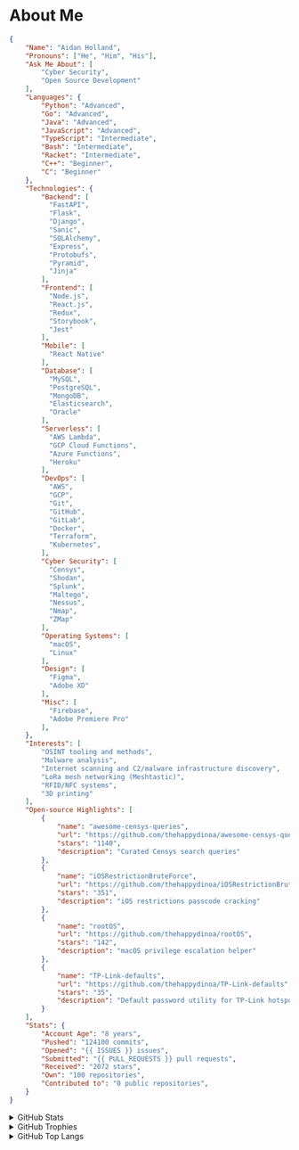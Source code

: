 # About Me

```json
{
    "Name": "Aidan Holland",
    "Pronouns": ["He", "Him", "His"],
    "Ask Me About": [
        "Cyber Security",
        "Open Source Development"
    ],
    "Languages": {
        "Python": "Advanced",
        "Go": "Advanced",
        "Java": "Advanced",
        "JavaScript": "Advanced",
        "TypeScript": "Intermediate",
        "Bash": "Intermediate",
        "Racket": "Intermediate",
        "C++": "Beginner",
        "C": "Beginner"
    },
    "Technologies": {
        "Backend": [
          "FastAPI",
          "Flask", 
          "Django",
          "Sanic",
          "SQLAlchemy",
          "Express",
          "Protobufs",
          "Pyramid",
          "Jinja"
        ],
        "Frontend": [
          "Node.js",
          "React.js",
          "Redux",
          "Storybook",
          "Jest"
        ],
        "Mobile": [
          "React Native"
        ],
        "Database": [
          "MySQL",
          "PostgreSQL",
          "MongoDB",
          "Elasticsearch",
          "Oracle"
        ],
        "Serverless": [
          "AWS Lambda",
          "GCP Cloud Functions",
          "Azure Functions",
          "Heroku"
        ],
        "DevOps": [
          "AWS",
          "GCP",
          "Git",
          "GitHub",
          "GitLab",
          "Docker",
          "Terraform",
          "Kubernetes",
        ],
        "Cyber Security": [
          "Censys",
          "Shodan",
          "Splunk",
          "Maltego",
          "Nessus",
          "Nmap",
          "ZMap"
        ],
        "Operating Systems": [
          "macOS",
          "Linux"
        ],
        "Design": [
          "Figma",
          "Adobe XD"
        ],
        "Misc": [
          "Firebase",
          "Adobe Premiere Pro"
        ],
    },
    "Interests": [
        "OSINT tooling and methods",
        "Malware analysis",
        "Internet scanning and C2/malware infrastructure discovery",
        "LoRa mesh networking (Meshtastic)",
        "RFID/NFC systems",
        "3D printing"
    ],
    "Open-source Highlights": [
        {
            "name": "awesome-censys-queries",
            "url": "https://github.com/thehappydinoa/awesome-censys-queries",
            "stars": "1140",
            "description": "Curated Censys search queries"
        },
        {
            "name": "iOSRestrictionBruteForce",
            "url": "https://github.com/thehappydinoa/iOSRestrictionBruteForce",
            "stars": "351",
            "description": "iOS restrictions passcode cracking"
        },
        {
            "name": "rootOS",
            "url": "https://github.com/thehappydinoa/rootOS",
            "stars": "142",
            "description": "macOS privilege escalation helper"
        },
        {
            "name": "TP-Link-defaults",
            "url": "https://github.com/thehappydinoa/TP-Link-defaults",
            "stars": "35",
            "description": "Default password utility for TP-Link hotspots"
        }
    ],
    "Stats": {
        "Account Age": "8 years",
        "Pushed": "124100 commits",
        "Opened": "{{ ISSUES }} issues",
        "Submitted": "{{ PULL_REQUESTS }} pull requests",
        "Received": "2072 stars",
        "Own": "100 repositories",
        "Contributed to": "0 public repositories",
    }
}

```

<details>
  <summary>GitHub Stats</summary>

[![GitHub stats card]](https://github.com/anuraghazra/github-readme-stats)

</details>

<details>
  <summary>GitHub Trophies</summary>

[![GitHub Trophies]](https://github.com/ryo-ma/github-profile-trophy)

</details>

<details>
  <summary>GitHub Top Langs</summary>

[![GitHub Top Langs]](https://github.com/anuraghazra/github-readme-stats)

</details>

<!-- Links -->

[github stats card]: https://github-readme-stats.vercel.app/api?username=thehappydinoa
[github trophies]: https://github-profile-trophy.vercel.app/?username=thehappydinoa&column=4&margin-w=18&margin-h=15
[github top langs]: https://github-readme-stats.vercel.app/api/top-langs/?username=thehappydinoa&layout=compact
